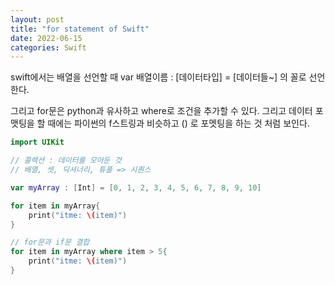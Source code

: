 ```yaml
---
layout: post
title: "for statement of Swift"
date: 2022-06-15
categories: Swift
---
```

swift에서는 배열을 선언할 때 
var 배열이름 : [데이터타입] = [데이터들~]
의 꼴로 선언한다.

그리고 for문은 python과 유사하고 where로 조건을 추가할 수 있다.
그리고 데이터 포맷팅을 할 때에는 파이썬의 f스트링과 비슷하고
\() 로 포멧팅을 하는 것 처럼 보인다.


```swift
import UIKit

// 콜렉션 : 데이터를 모아둔 것
// 배열, 셋, 딕셔너리, 튜플 => 시퀀스

var myArray : [Int] = [0, 1, 2, 3, 4, 5, 6, 7, 8, 9, 10]

for item in myArray{
    print("itme: \(item)")
}

// for문과 if문 결합
for item in myArray where item > 5{
    print("itme: \(item)")
}
```
